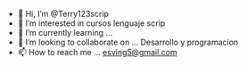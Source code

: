 - 👋 Hi, I’m @Terry123scrip
- 👀 I’m interested in cursos lenguaje scrip
- 🌱 I’m currently learning ...
- 💞️ I’m looking to collaborate on ... Desarrollo y programacion
- 📫 How to reach me ... esving5@gmail.com

<!---
Terry123scrip/Terry123scrip is a ✨ special ✨ repository because its `README.md` (this file) appears on your GitHub profile.
You can click the Preview link to take a look at your changes.
--->
